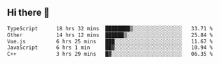 ## Hi there 👋

<!--START_SECTION:waka-->

```txt
TypeScript      18 hrs 32 mins  ████████▒░░░░░░░░░░░░░░░░   33.71 %
Other           14 hrs 12 mins  ██████▒░░░░░░░░░░░░░░░░░░   25.84 %
Vue.js          6 hrs 25 mins   ███░░░░░░░░░░░░░░░░░░░░░░   11.67 %
JavaScript      6 hrs 1 min     ██▓░░░░░░░░░░░░░░░░░░░░░░   10.94 %
C++             3 hrs 29 mins   █▓░░░░░░░░░░░░░░░░░░░░░░░   06.35 %
```

<!--END_SECTION:waka-->
